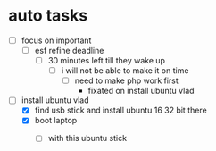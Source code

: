 # auto tasks

- [ ] focus on important
  - [ ] esf refine deadline
    - [ ] 30 minutes left till they wake up
      - [ ] i will not be able to make it on time
        - [ ] need to make php work first
          - fixated on install ubuntu vlad
- [ ] install ubuntu vlad
  - [x] find usb stick and install ubuntu 16 32 bit there
  - [x] boot laptop 
    - [ ] with this ubuntu stick

